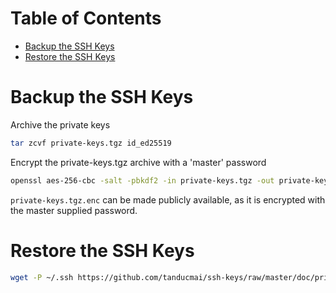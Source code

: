 <!-- START doctoc generated TOC please keep comment here to allow auto update -->
<!-- DON'T EDIT THIS SECTION, INSTEAD RE-RUN doctoc TO UPDATE -->
# Table of Contents

- [Backup the SSH Keys](#backup-the-gpgssh-keys)
- [Restore the SSH Keys](#restore-the-gpgssh-keys)

<!-- END doctoc generated TOC please keep comment here to allow auto update -->

# Backup the SSH Keys

Archive the private keys

```sh
tar zcvf private-keys.tgz id_ed25519
```

Encrypt the private-keys.tgz archive with a 'master' password

```sh
openssl aes-256-cbc -salt -pbkdf2 -in private-keys.tgz -out private-keys.tgz.enc
```

`private-keys.tgz.enc` can be made publicly available, as it is encrypted with
the master supplied password.

# Restore the SSH Keys

```sh
wget -P ~/.ssh https://github.com/tanducmai/ssh-keys/raw/master/doc/private-keys.tgz.enc && openssl aes-256-cbc -salt -pbkdf2 -in ~/.ssh/private-keys.tgz.enc -out ~/.ssh/private-keys.tgz -d && tar zxvf ~/.ssh/private-keys.tgz -C ~/.ssh && rm ~/.ssh/private-keys.tgz*
```
